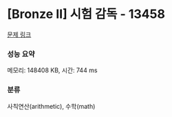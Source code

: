 # [Bronze II] 시험 감독 - 13458 

[문제 링크](https://www.acmicpc.net/problem/13458) 

### 성능 요약

메모리: 148408 KB, 시간: 744 ms

### 분류

사칙연산(arithmetic), 수학(math)


